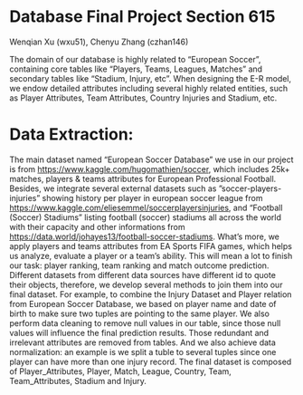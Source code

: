 # Database Final Project Section 615
Wenqian Xu (wxu51), Chenyu Zhang (czhan146)

The domain of our database is highly related to “European Soccer”, containing core tables like “Players, Teams, Leagues, Matches” and secondary tables like “Stadium, Injury, etc”. When designing the E-R model, we endow detailed attributes including several highly related entities, such as Player Attributes, Team Attributes, Country Injuries and Stadium, etc.

# Data Extraction:
The main dataset named “European Soccer Database” we use in our project is from https://www.kaggle.com/hugomathien/soccer, which includes 25k+ matches, players & teams attributes for European Professional Football. Besides, we integrate several external datasets such as ”soccer-players-injuries” showing history per player in european soccer league from https://www.kaggle.com/eliesemmel/soccerplayersinjuries, and “Football (Soccer) Stadiums” listing football (soccer) stadiums all across the world with their capacity and other informations from https://data.world/johayes13/football-soccer-stadiums. What’s more, we apply players and teams attributes from EA Sports FIFA games, which helps us analyze, evaluate a player or a team’s ability. This will mean a lot to finish our task: player ranking, team ranking and match outcome prediction. Different datasets from different data sources have different id to quote their objects, therefore, we develop several methods to join them into our final dataset. For example, to combine the Injury Dataset and Player relation from European Soccer Database, we based on player name and date of birth to make sure two tuples are pointing to the same player. We also perform data cleaning to remove null values in our table, since those null values will influence the final prediction results. Those redundant and irrelevant attributes are removed from tables. And we also achieve data normalization: an example is we split a tuble to several tuples since one player can have more than one injury record. The final dataset is composed of Player_Attributes, Player, Match, League, Country, Team, Team_Attributes, Stadium and Injury.
